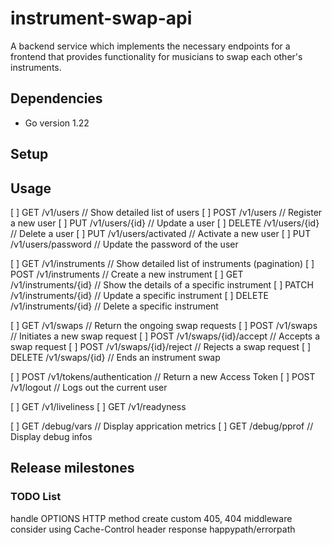 # instrument-swap-api

A backend service which implements the necessary endpoints for a frontend
that provides functionality for musicians to swap each other's instruments.

## Dependencies

- Go version 1.22

## Setup

## Usage

[ ] GET    /v1/users // Show detailed list of users
[ ] POST   /v1/users // Register a new user
[ ] PUT    /v1/users/{id} // Update a user
[ ] DELETE /v1/users/{id} // Delete a user
[ ] PUT    /v1/users/activated // Activate a new user
[ ] PUT    /v1/users/password // Update the password of the user

[ ] GET    /v1/instruments // Show detailed list of instruments (pagination)
[ ] POST   /v1/instruments // Create a new instrument
[ ] GET    /v1/instruments/{id} // Show the details of a specific instrument
[ ] PATCH  /v1/instruments/{id} // Update a specific instrument
[ ] DELETE /v1/instruments/{id} // Delete a specific instrument

[ ] GET    /v1/swaps // Return the ongoing swap requests
[ ] POST   /v1/swaps // Initiates a new swap request
[ ] POST   /v1/swaps/{id}/accept // Accepts a swap request
[ ] POST   /v1/swaps/{id}/reject // Rejects a swap request
[ ] DELETE /v1/swaps/{id} // Ends an instrument swap

[ ] POST   /v1/tokens/authentication // Return a new Access Token
[ ] POST   /v1/logout // Logs out the current user

[ ] GET    /v1/liveliness
[ ] GET    /v1/readyness

[ ] GET    /debug/vars // Display apprication metrics
[ ] GET    /debug/pprof // Display debug infos

## Release milestones

### TODO List
handle OPTIONS HTTP method
create custom 405, 404 middleware
consider using Cache-Control header response happypath/errorpath
